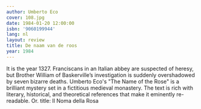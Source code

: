 ```yaml
---
author: Umberto Eco
cover: 108.jpg
date: 1984-01-20 12:00:00
isbn: '9060199944'
lang: nl
layout: review
title: De naam van de roos
year: 1984
---
```

It is the year 1327. Franciscans in an Italian abbey are suspected of heresy, but Brother William of Baskerville’s investigation is suddenly overshadowed by seven bizarre deaths.
Umberto Eco's "The Name of the Rose" is a brilliant mystery set in a fictitious medieval monastery. The text is rich with literary, historical, and theoretical references that make it eminently re-readable. Or. title: Il Noma della Rosa
